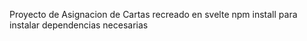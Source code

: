 Proyecto de Asignacion de Cartas recreado en svelte
npm install para instalar dependencias necesarias